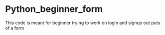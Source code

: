 # Python_beginner_form
This code is meant for beginner trying to work on login and signup out puts of a form
